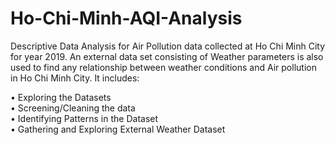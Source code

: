# Ho-Chi-Minh-AQI-Analysis

Descriptive Data Analysis for Air Pollution data collected at Ho Chi Minh City for year 2019. An external data set consisting of Weather parameters is also used 
to find any relationship between weather conditions and Air pollution in Ho Chi Minh City. It includes:

• Exploring the Datasets <br>
• Screening/Cleaning the data <br>
• Identifying Patterns in the Dataset <br>
• Gathering and Exploring External Weather Dataset
